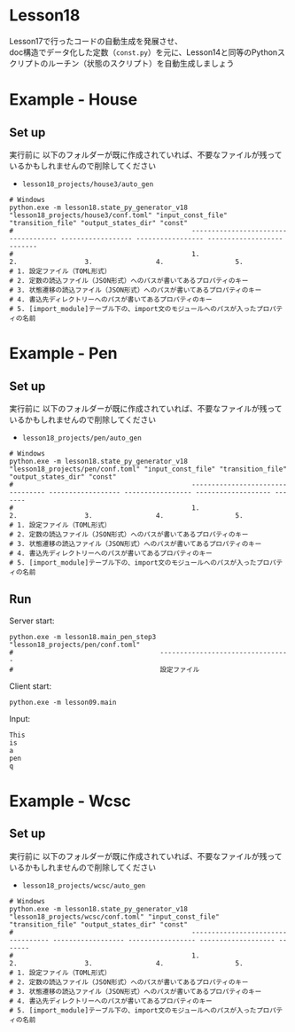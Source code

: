 # Lesson18

Lesson17で行ったコードの自動生成を発展させ、  
doc構造でデータ化した定数（`const.py`）を元に、Lesson14と同等のPythonスクリプトのルーチン（状態のスクリプト）を自動生成しましょう  

# Example - House

## Set up

実行前に 以下のフォルダーが既に作成されていれば、不要なファイルが残っているかもしれませんので削除してください

- `lesson18_projects/house3/auto_gen`

```shell
# Windows
python.exe -m lesson18.state_py_generator_v18 "lesson18_projects/house3/conf.toml" "input_const_file" "transition_file" "output_states_dir" "const"
#                                             ------------------------------------ ------------------ ----------------- ------------------- -------
#                                             1.                                   2.                 3.                4.                  5.
# 1. 設定ファイル（TOML形式）
# 2. 定数の読込ファイル（JSON形式）へのパスが書いてあるプロパティのキー
# 3. 状態遷移の読込ファイル（JSON形式）へのパスが書いてあるプロパティのキー
# 4. 書込先ディレクトリーへのパスが書いてあるプロパティのキー
# 5. [import_module]テーブル下の、import文のモジュールへのパスが入ったプロパティの名前
```

# Example - Pen

## Set up

実行前に 以下のフォルダーが既に作成されていれば、不要なファイルが残っているかもしれませんので削除してください

- `lesson18_projects/pen/auto_gen`

```shell
# Windows
python.exe -m lesson18.state_py_generator_v18 "lesson18_projects/pen/conf.toml" "input_const_file" "transition_file" "output_states_dir" "const"
#                                             --------------------------------- ------------------ ----------------- ------------------- -------
#                                             1.                                2.                 3.                4.                  5.
# 1. 設定ファイル（TOML形式）
# 2. 定数の読込ファイル（JSON形式）へのパスが書いてあるプロパティのキー
# 3. 状態遷移の読込ファイル（JSON形式）へのパスが書いてあるプロパティのキー
# 4. 書込先ディレクトリーへのパスが書いてあるプロパティのキー
# 5. [import_module]テーブル下の、import文のモジュールへのパスが入ったプロパティの名前
```

## Run

Server start:  

```shell
python.exe -m lesson18.main_pen_step3 "lesson18_projects/pen/conf.toml"
#                                     ---------------------------------
#                                     設定ファイル
```

Client start:  

```shell
python.exe -m lesson09.main
```

Input:  

```shell
This
is
a
pen
q
```

# Example - Wcsc
## Set up

実行前に 以下のフォルダーが既に作成されていれば、不要なファイルが残っているかもしれませんので削除してください

- `lesson18_projects/wcsc/auto_gen`

```shell
# Windows
python.exe -m lesson18.state_py_generator_v18 "lesson18_projects/wcsc/conf.toml" "input_const_file" "transition_file" "output_states_dir" "const"
#                                             ---------------------------------- ------------------ ----------------- ------------------- -------
#                                             1.                                 2.                 3.                4.                  5.
# 1. 設定ファイル（TOML形式）
# 2. 定数の読込ファイル（JSON形式）へのパスが書いてあるプロパティのキー
# 3. 状態遷移の読込ファイル（JSON形式）へのパスが書いてあるプロパティのキー
# 4. 書込先ディレクトリーへのパスが書いてあるプロパティのキー
# 5. [import_module]テーブル下の、import文のモジュールへのパスが入ったプロパティの名前
```
